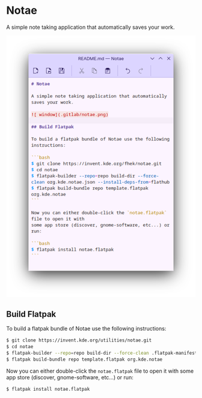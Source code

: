# Notae

A simple note taking application that automatically saves your work.

![ window](.gitlab/notae.png)

## Build Flatpak

To build a flatpak bundle of Notae use the following instructions:

```bash
$ git clone https://invent.kde.org/utilities/notae.git
$ cd notae
$ flatpak-builder --repo=repo build-dir --force-clean .flatpak-manifest.json --install-deps-from=flathub
$ flatpak build-bundle repo template.flatpak org.kde.notae
```

Now you can either double-click the `notae.flatpak` file to open it with
some app store (discover, gnome-software, etc...) or run:

```bash
$ flatpak install notae.flatpak
```
